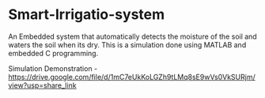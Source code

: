 # Smart-Irrigatio-system
An Embedded system that automatically detects the moisture of the soil and waters the soil when its dry. This is a simulation done using MATLAB and embedded C programming.

Simulation Demonstration - 
https://drive.google.com/file/d/1mC7eUkKoLGZh9tLMq8sE9wVs0VkSURjm/view?usp=share_link
